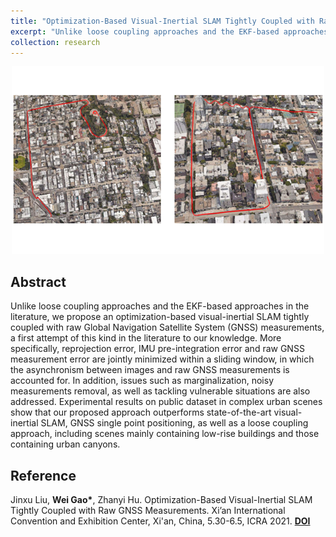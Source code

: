 ```yaml
---
title: "Optimization-Based Visual-Inertial SLAM Tightly Coupled with Raw GNSS Measurements"
excerpt: "Unlike loose coupling approaches and the EKF-based approaches in the literature, we propose an optimization-based visual-inertial SLAM tightly coupled with raw Global Navigation Satellite System (GNSS) measurements, a first attempt of this kind in the literature to our knowledge. More specifically, reprojection error, [**Read More**]<br/><img src='/images/research/2021 GNSS Measurements.PNG' width='500'>"
collection: research
---
```


<div align='center'>
  <img src="/images/research/2021 GNSS Measurements.PNG" width="500">  
</div>

## Abstract

Unlike loose coupling approaches and the EKF-based approaches in the literature, we propose an optimization-based visual-inertial SLAM tightly coupled with raw Global Navigation Satellite System (GNSS) measurements, a first attempt of this kind in the literature to our knowledge. More specifically, reprojection error, IMU pre-integration error and raw GNSS measurement error are jointly minimized within a sliding window, in which the asynchronism between images and raw GNSS measurements is accounted for. In addition, issues such as marginalization, noisy measurements removal, as well as tackling vulnerable situations are also addressed. Experimental results on public dataset in complex urban scenes show that our proposed approach outperforms state-of-the-art visual-inertial SLAM, GNSS single point positioning, as well as a loose coupling approach, including scenes mainly containing low-rise buildings and those containing urban canyons.

## Reference

Jinxu Liu, **Wei Gao\***, Zhanyi Hu. Optimization-Based Visual-Inertial SLAM Tightly Coupled with Raw GNSS Measurements. Xi’an International Convention and Exhibition Center, Xi'an, China, 5.30-6.5, ICRA 2021. [**DOI**](https://doi.org/10.1109/ICRA48506.2021.9562013)